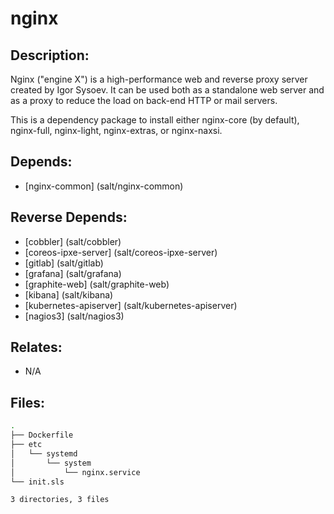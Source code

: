 # nginx

## Description:

Nginx ("engine X") is a high-performance web and reverse proxy server created by Igor Sysoev. It can be used both as a standalone web server and as a proxy to reduce the load on back-end HTTP or mail servers.

This is a dependency package to install either nginx-core (by default), nginx-full, nginx-light, nginx-extras, or nginx-naxsi.

## Depends:

  -  [nginx-common] (salt/nginx-common)

## Reverse Depends:

  -  [cobbler] (salt/cobbler)
  -  [coreos-ipxe-server] (salt/coreos-ipxe-server)
  -  [gitlab] (salt/gitlab)
  -  [grafana] (salt/grafana)
  -  [graphite-web] (salt/graphite-web)
  -  [kibana] (salt/kibana)
  -  [kubernetes-apiserver] (salt/kubernetes-apiserver)
  -  [nagios3] (salt/nagios3)

## Relates:

  -  N/A

## Files:

```bash
.
├── Dockerfile
├── etc
│   └── systemd
│       └── system
│           └── nginx.service
└── init.sls

3 directories, 3 files
```
